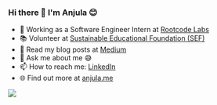 ### Hi there 👋 I'm Anjula 😊 

- 🔭 Working as a Software Engineer Intern at [Rootcode Labs](https://rootcodelabs.com/)
- 📚 Volunteer at [Sustainable Educational Foundation (SEF)](https://sefglobal.org/)
- 📖 Read my blog posts at [Medium](https://medium.com/@anjulashanaka)
- 💬 Ask me about me 😅
- 📫 How to reach me: [LinkedIn](https://www.linkedin.com/in/anjula-sack/)
- 🌐 Find out more at [anjula.me](http://anjula.me/)

<img src="https://github-readme-stats.vercel.app/api?username=anjula-sack&&show_icons=true" />
